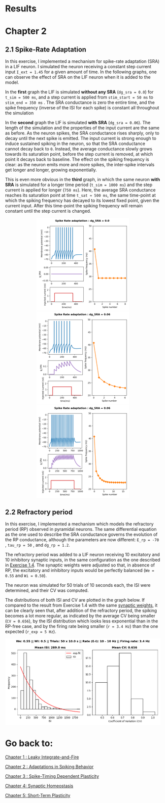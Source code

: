 # Results

# Chapter 2

## 2.1 Spike-Rate Adaptation

In this exercise, I implemented a mechanism for spike-rate adaptation (SRA) in a LIF neuron. I simulated the neuron receiving a constant step current input `I_ext = 1.45` for a given amount of time. In the following graphs, one can observe the effect of SRA on the LIF neuron when it is added to the model. 

In the **first** graph the LIF is simulated **without any SRA** (`dg_sra = 0.0`) for `t_sim = 500 ms`, and a step current is applied from `stim_start = 50 ms` to `stim_end = 350 ms` . The SRA conductance is zero the entire time, and the spike frequency (inverse of the ISI for each spike) is constant all throughout the simulation

In the **second** graph the LIF is simulated **with SRA** (`dg_sra = 0.06`). The length of the simulation and the properties of the input current are the same as before. As the neuron spikes, the SRA conductance rises sharply, only to decay until the next spike is emitted. The input current is strong enough to induce sustained spiking in the neuron, so that the SRA conductance cannot decay back to `0`. Instead, the average conductance slowly grows towards its saturation point, before the step current is removed, at which point it decays back to baseline. The effect on the spiking frequency is clear: as the neuron emits more and more spikes, the inter-spike intervals get longer and longer, growing exponentially.

This is even more obvious in the **third** graph, in which the same neuron **with SRA** is simulated for a longer time period (`t_sim = 1000 ms`) and the step current is applied for longer (`750 ms`). Here, the average SRA conductance reaches its saturation point at time `t_sat ≈ 500 ms`, the same time-point at which the spiking frequency has decayed to its lowest fixed point, given the current input. After this time-point the spiking frequency will remain constant until the step current is changed.

<p align="center"> 
<img src="exercise21_01.png" alt="equal weights" width="300"/>
<img src="exercise21_02.png" alt="equal weights" width="300"/>
<img src="exercise21_03.png" alt="equal weights" width="300"/>
</p>

## 2.2 Refractory period

In this exercise, I implemented a mechanism which models the refractory period (RP) observed in pyramidal neurons. The same 
differential equation as the one used to describe the SRA conductance governs the evolution of the RP conductance, although
the parameters are now different: `E_rp = -70` , `tau_rp = 50` , and `dg_rp = 1.2`.

The refractory period was added to a LIF neuron receiving 10 excitatory and 10 inhibitory synaptic inputs, in the same 
configuration as the one described in [Exercise 1.4](#14-poisson-spike-trains). The synaptic weights were adjusted so that,
in absence of RP, the excitatory and inhibitory inputs would be perfectly balanced (`We = 0.55` and `Wi = 0.50`).

The neuron was simulated for 50 trials of 10 seconds each, the ISI were determined, and their CV was computed. 

The distributions of both ISI and CV are plotted in the graph below. If compared to the result from Exercise 1.4 with the 
same [synaptic weights](#balanced-weights), it can be clearly seen that, after addition of the refractory period, the spiking becomes a lot more
regular, as indicated by the average CV being smaller (`CV = 0.656`), by the ISI distribution which looks less exponential than
in the RP-free case, and by the firing rate being smaller (`r = 3.4 Hz`) than the one expected (`r_exp = 5 Hz`).

<p align="center"> 
<img src="exercise22.png" alt="equal weights" width="700"/>
</p>

# Go back to:

[Chapter 1 : Leaky Integrate-and-Fire](https://github.com/rtam97/C11-CompModNeuPlast/blob/main/results/unit1/README.md)

[Chapter 2 : Adaptations in Spiking Behavior](https://github.com/rtam97/C11-CompModNeuPlast/blob/main/results/unit2/README.md)

[Chapter 3 : Spike-Timing Dependent Plasticity](https://github.com/rtam97/C11-CompModNeuPlast/blob/main/results/unit3/README.md)

[Chapter 4: Synaptic Homeostasis](https://github.com/rtam97/C11-CompModNeuPlast/blob/main/results/unit4/README.md)

[Chapter 5: Short-Term Plasticity](https://github.com/rtam97/C11-CompModNeuPlast/blob/main/results/unit5/README.md)
